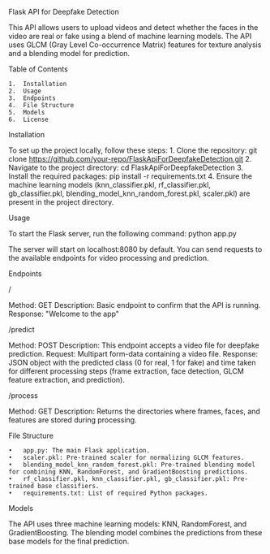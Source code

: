 Flask API for Deepfake Detection

This API allows users to upload videos and detect whether the faces in the video are real or fake using a blend of machine learning models. The API uses GLCM (Gray Level Co-occurrence Matrix) features for texture analysis and a blending model for prediction.

Table of Contents

	1.	Installation
	2.	Usage
	3.	Endpoints
	4.	File Structure
	5.	Models
	6.	License

Installation

To set up the project locally, follow these steps:
	1.	Clone the repository:
		git clone https://github.com/your-repo/FlaskApiForDeepfakeDetection.git
	2.	Navigate to the project directory:
		cd FlaskApiForDeepfakeDetection
	3.  Install the required packages:
		pip install -r requirements.txt
	4.	Ensure the machine learning models (knn_classifier.pkl, rf_classifier.pkl, gb_classifier.pkl, blending_model_knn_random_forest.pkl, scaler.pkl) are present in the project directory.

Usage

To start the Flask server, run the following command:
	python app.py

The server will start on localhost:8080 by default. You can send requests to the available endpoints for video processing and prediction.

Endpoints

/

Method: GET
Description: Basic endpoint to confirm that the API is running.
Response: "Welcome to the app"

/predict

Method: POST
Description: This endpoint accepts a video file for deepfake prediction.
Request: Multipart form-data containing a video file.
Response: JSON object with the predicted class (0 for real, 1 for fake) and time taken for different processing steps (frame extraction, face detection, GLCM feature extraction, and prediction).

/process

Method: GET
Description: Returns the directories where frames, faces, and features are stored during processing.

File Structure

	•	app.py: The main Flask application.
	•	scaler.pkl: Pre-trained scaler for normalizing GLCM features.
	•	blending_model_knn_random_forest.pkl: Pre-trained blending model for combining KNN, RandomForest, and GradientBoosting predictions.
	•	rf_classifier.pkl, knn_classifier.pkl, gb_classifier.pkl: Pre-trained base classifiers.
	•	requirements.txt: List of required Python packages.

Models

The API uses three machine learning models: KNN, RandomForest, and GradientBoosting. The blending model combines the predictions from these base models for the final prediction.


